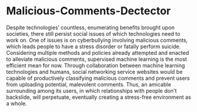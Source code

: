 # Malicious-Comments-Dectector
Despite technologies’ countless, enumerating benefits brought upon societies, there still persist social issues of which technologies need to work on. One of issues is on cyberbullying involving malicious comments, which leads people to have a stress disorder or fatally perform suicide. Considering multiple methods and policies already attempted and enacted to alleviate malicious comments, supervised machine learning is the most efficient mean for now. Through collaboration between machine learning technologies and humans, social networking service websites would be capable of productively classifying malicious comments and prevent users from uploading potential, malevolent comments. Thus, an amicable surrounding among its users, in which relationships with people don’t backslide, will perpetuate, eventually creating a stress-free environment as a whole.
